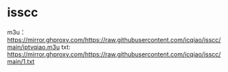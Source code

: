 # isscc
m3u：https://mirror.ghproxy.com/https://raw.githubusercontent.com/icqiao/isscc/main/iptvqiao.m3u
txt: https://mirror.ghproxy.com/https://raw.githubusercontent.com/icqiao/isscc/main/1.txt
